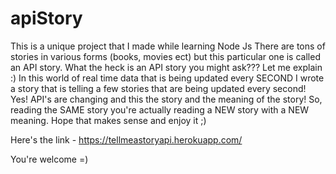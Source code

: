 # apiStory
This is a unique project that I made while learning Node Js
There are tons of stories in various forms (books, movies ect) but this particular one is called an API story. 
What the heck is an API story you might ask??? Let me explain :) 
In this world of real time data that is being updated every SECOND I wrote a story that is telling a few stories that are being updated every second! Yes! API's are changing and this the story
and the meaning of the story! So, reading the SAME story you're actually reading a NEW story with a NEW meaning. Hope that makes sense and enjoy it ;) 


Here's the link - https://tellmeastoryapi.herokuapp.com/ 

You're welcome =)
